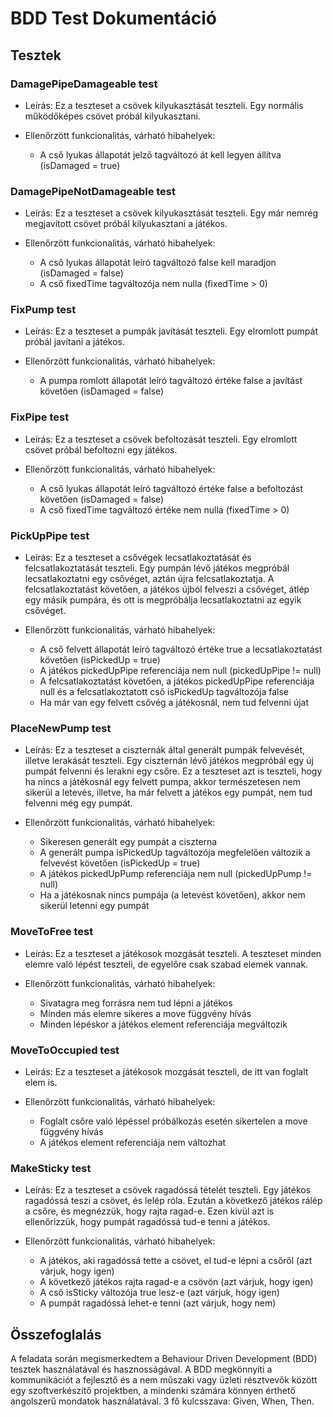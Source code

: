 # BDD Test Dokumentáció

## Tesztek

### DamagePipeDamageable test
- Leírás:
Ez a teszteset a csövek kilyukasztását teszteli. Egy normális működőképes csövet próbál kilyukasztani.

- Ellenőrzött funkcionalitás, várható hibahelyek:
    - A cső lyukas állapotát jelző tagváltozó át kell legyen állítva (isDamaged = true)

### DamagePipeNotDamageable test
- Leírás:
Ez a teszteset a csövek kilyukasztását teszteli. Egy már nemrég megjavított csövet próbál kilyukasztani a játékos.

- Ellenőrzött funkcionalitás, várható hibahelyek:
    - A cső lyukas állapotát leíró tagváltozó false kell maradjon (isDamaged = false)
    - A cső fixedTime tagváltozója nem nulla (fixedTime > 0)

### FixPump test
- Leírás:
Ez a teszteset a pumpák javítását teszteli. Egy elromlott pumpát próbál javítani a játékos.

- Ellenőrzött funkcionalitás, várható hibahelyek:
    - A pumpa romlott állapotát leíró tagváltozó értéke false a javítást követően (isDamaged = false)

### FixPipe test
- Leírás:
Ez a teszteset a csövek befoltozását teszteli. Egy elromlott csövet próbál befoltozni egy játékos.

- Ellenőrzött funkcionalitás, várható hibahelyek:
    - A cső lyukas állapotát leíró tagváltozó értéke false a befoltozást követően (isDamaged = false)
    - A cső fixedTime tagváltozó értéke nem nulla (fixedTime > 0)

### PickUpPipe test
- Leírás:
Ez a teszteset a csővégek lecsatlakoztatását és felcsatlakoztatását teszteli. Egy pumpán lévő játékos megpróbál lecsatlakoztatni egy csővéget, aztán újra felcsatlakoztatja. A felcsatlakoztatást követően, a játékos újból felveszi a csővéget, átlép egy másik pumpára, és ott is megpróbálja lecsatlakoztatni az egyik csővéget.

- Ellenőrzött funkcionalitás, várható hibahelyek:
    - A cső felvett állapotát leíró tagváltozó értéke true a lecsatlakoztatást követően (isPickedUp = true)
    - A játékos pickedUpPipe referenciája nem null (pickedUpPipe != null)
    - A felcsatlakoztatást követően, a játékos pickedUpPipe referenciája null és a felcsatlakoztatott cső isPickedUp tagváltozója false
    - Ha már van egy felvett csővég a játékosnál, nem tud felvenni újat

### PlaceNewPump test
- Leírás:
Ez a teszteset a ciszternák által generált pumpák felvevését, illetve lerakását teszteli. Egy ciszternán lévő játékos megpróbál egy új pumpát felvenni és lerakni egy csőre. Ez a teszteset azt is teszteli, hogy ha nincs a játékosnál egy felvett pumpa, akkor természetesen nem sikerül a letevés, illetve, ha már felvett a játékos egy pumpát, nem tud felvenni még egy pumpát.

- Ellenőrzött funkcionalitás, várható hibahelyek:
    - Sikeresen generált egy pumpát a ciszterna
    - A generált pumpa isPickedUp tagváltozója megfelelően változik a felvevést követően (isPickedUp = true)
    - A játékos pickedUpPump referenciája nem null (pickedUpPump != null)
    - Ha a játékosnak nincs pumpája (a letevést követően), akkor nem sikerül letenni egy pumpát

### MoveToFree test
- Leírás:
Ez a teszteset a játékosok mozgását teszteli. A teszteset minden elemre való lépést teszteli, de egyelőre csak szabad elemek vannak.

- Ellenőrzött funkcionalitás, várható hibahelyek:
    - Sivatagra meg forrásra nem tud lépni a játékos
    - Minden más elemre sikeres a move függvény hívás
    - Minden lépéskor a játékos element referenciája megváltozik 

### MoveToOccupied test
- Leírás:
Ez a teszteset a játékosok mozgását teszteli, de itt van foglalt elem is.

- Ellenőrzött funkcionalitás, várható hibahelyek:
    - Foglalt csőre való lépéssel próbálkozás esetén sikertelen a move függvény hívás
    - A játékos element referenciája nem változhat


### MakeSticky test
- Leírás:
Ez a teszteset a csövek ragadóssá tételét teszteli. Egy játékos ragadóssá teszi a csövet, és lelép róla. Ezután a következő játékos rálép a csőre, és megnézzük, hogy rajta ragad-e. Ezen kívül azt is ellenőrizzük, hogy pumpát ragadóssá tud-e tenni a játékos.

- Ellenőrzött funkcionalitás, várható hibahelyek:
    - A játékos, aki ragadóssá tette a csövet, el tud-e lépni a csőről (azt várjuk, hogy igen)
    - A  következő játékos rajta ragad-e a csövön (azt várjuk, hogy igen)
    - A cső isSticky változója true lesz-e (azt várjuk, hogy igen)
    - A pumpát ragadóssá lehet-e tenni (azt várjuk, hogy nem)

## Összefoglalás
A feladata során megismerkedtem a Behaviour Driven Development (BDD) tesztek használatával és hasznosságával.
A BDD megkönnyíti a kommunikációt a fejlesztő és a nem műszaki vagy üzleti résztvevők között egy szoftverkészítő projektben, a mindenki számára könnyen érthető angolszerű mondatok használatával. 3 fő kulcsszava: Given, When, Then.










